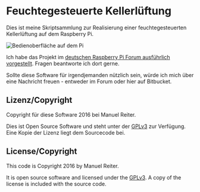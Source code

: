 # Feuchtegesteuerte Kellerlüftung

Dies ist meine Skriptsammlung zur Realisierung einer feuchtegesteuerten Kellerlüftung auf dem Raspberry Pi.

![Bedienoberfläche auf dem Pi](http://m_reiter.bitbucket.org/klima/pics/pi.jpg)

Ich habe das Projekt im [deutschen Raspberry Pi Forum ausführlich vorgestellt](http://www.forum-raspberrypi.de/Thread-haussteuerung-feuchtegesteuerte-kellerlueftung). Fragen beantworte ich dort gerne.

Sollte diese Software für irgendjemanden nützlich sein, würde ich mich über eine Nachricht freuen - entweder im Forum oder hier auf Bitbucket.

## Lizenz/Copyright

Copyright für diese Software 2016 bei Manuel Reiter.

Dies ist Open Source Software und steht unter der [GPLv3](http://www.gnu.org/licenses/gpl-3.0.txt) zur Verfügung. Eine Kopie der Lizenz liegt dem Sourcecode bei.

## License/Copyright

This code is Copyright 2016 by Manuel Reiter.

It is open source software and licensed under the [GPLv3](http://www.gnu.org/licenses/gpl-3.0.txt).
A copy of the license is included with the source code.